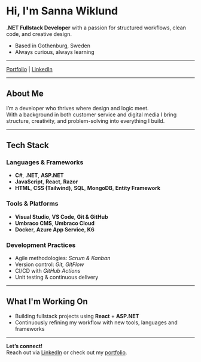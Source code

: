 # Hi, I'm Sanna Wiklund

**.NET Fullstack Developer** with a passion for structured workflows, clean code, and creative design.

- Based in Gothenburg, Sweden  
- Always curious, always learning  

---

[Portfolio](https://www.sannawiklund.se) | [LinkedIn](https://www.linkedin.com/in/sannawiklund)

---

## About Me

I’m a developer who thrives where design and logic meet.  
With a background in both customer service and digital media I bring structure, creativity, and problem-solving into everything I build.  

---

## Tech Stack

### Languages & Frameworks  
- **C#**, **.NET**, **ASP.NET**  
- **JavaScript**, **React**, **Razor**  
- **HTML**, **CSS (Tailwind)**, **SQL**, **MongoDB**, **Entity Framework**

### Tools & Platforms  
- **Visual Studio**, **VS Code**, **Git & GitHub**  
- **Umbraco CMS**, **Umbraco Cloud**  
- **Docker**, **Azure App Service**, **K6**

### Development Practices  
- Agile methodologies: *Scrum & Kanban*  
- Version control: *Git, GitFlow*  
- CI/CD with *GitHub Actions*  
- Unit testing & continuous delivery  

---

## What I'm Working On
- Building fullstack projects using **React** + **ASP.NET**  
- Continuously refining my workflow with new tools, languages and frameworks  

---

**Let’s connect!**  
Reach out via [LinkedIn](https://www.linkedin.com/in/sannawiklund) or check out my [portfolio](https://www.sannawiklund.se).
